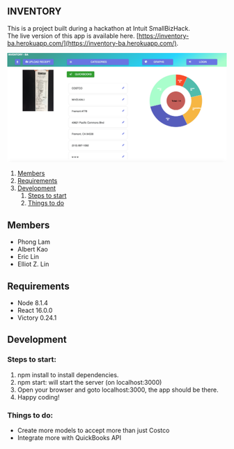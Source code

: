 ## INVENTORY

This is a project built during a hackathon at Intuit SmallBizHack.<br>
The live version of this app is available here. [https://inventory-ba.herokuapp.com/](https://inventory-ba.herokuapp.com/).

![screenshot](./screenshot.png)

1. [Members](#members)
2. [Requirements](#requirements)
3. [Development](#development)
    1. [Steps to start](#steps-to-start)
    1. [Things to do](#things-to-do)

## Members
- Phong Lam
- Albert Kao
- Eric Lin
- Elliot Z. Lin

## Requirements
- Node 8.1.4
- React 16.0.0
- Victory 0.24.1

## Development

### Steps to start:
1. npm install to install dependencies.
2. npm start: will start the server (on localhost:3000)
3. Open your browser and goto localhost:3000, the app should be there.
4. Happy coding!

### Things to do:
- Create more models to accept more than just Costco
- Integrate more with QuickBooks API
